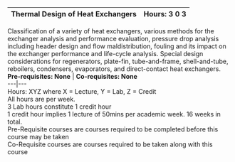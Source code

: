 **Thermal Design of Heat Exchangers** | **Hours: 3 0 3**  
---|---  
Classification of a variety of heat exchangers, various methods for the exchanger analysis and performance evaluation, pressure drop analysis including header design and flow maldistribution, fouling and its impact on the exchanger performance and life-cycle analysis. Special design considerations for regenerators, plate-fin, tube-and-frame, shell-and-tube, reboilers, condensers, evaporators, and direct-contact heat exchangers.
**Pre-requisites: None** | **Co-requisites: None**  
---|---  
Hours: XYZ where X = Lecture, Y = Lab, Z = Credit  
All hours are per week.  
3 Lab hours constitute 1 credit hour  
1 credit hour implies 1 lecture of 50mins per academic week. 16 weeks in total.  
Pre-Requisite courses are courses required to be completed before this course may be taken  
Co-Requisite courses are courses required to be taken along with this course
